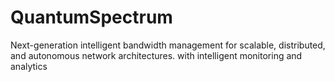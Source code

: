 # QuantumSpectrum
Next-generation intelligent bandwidth management for scalable, distributed, and autonomous network architectures. with intelligent monitoring and analytics

